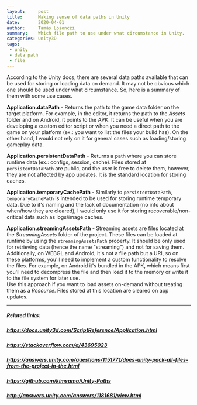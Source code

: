 ```yaml
---
layout:     post
title:      Making sense of data paths in Unity
date:       2020-04-01
author:     Tamás Losonczi
summary:    Which file path to use under what circumstance in Unity.
categories: Unity3D
tags:
 - unity
 - data path
 - file
---
```


According to the Unity docs, there are several data paths available that can be used for storing or loading data on demand. It may not be obvious which one should be used under what circumstance. So, here is a summary of them with some use cases.

__Application.dataPath__ - Returns the path to the game data folder on the target platform. For example, in the editor, it returns the path to the _Assets_ folder and on Android, it points to the APK. It can be useful when you are developing a custom editor script or when you need a direct path to the game on your platform (ex.: you want to list the files your build has). On the other hand, I would not rely on it for general cases such as loading/storing gameplay data.

__Application.persistentDataPath__ - Returns a path where you can store runtime data (ex.: configs, session, cache). Files stored at `persistentDataPath` are public, and the user is free to delete them, however, they are not affected by app updates. It is the standard location for storing caches.

__Application.temporaryCachePath__ - Similarly to `persistentDataPath`, `temporaryCachePath` is intended to be used for storing runtime temporary data. Due to it's naming and the lack of documentation (no info about when/how they are cleared), I would only use it for storing recoverable/non-critical data such as logs/image caches.

__Application.streamingAssetsPath__ - Streaming assets are files located at the _StreamingAssets_ folder of the project. These files can be loaded at runtime by using the `streamingAssetsPath` property. It should be only used for retrieving data (hence the name "streaming") and not for saving them. Additionally, on WEBGL and Android, it's not a file path but a URI, so on these platforms, you'll need to implement a custom functionality to resolve the files. For example, on Android it's bundled in the APK, which means first you'll need to decompress the file and then load it to the memory or write it to the file system for later use.   
Use this approach if you want to load assets on-demand without treating them as a _Resource_. Files stored at this location are cleared on app updates.

---

##### Related links: 
##### https://docs.unity3d.com/ScriptReference/Application.html
##### https://stackoverflow.com/a/43695023
##### https://answers.unity.com/questions/1151771/does-unity-pack-all-files-from-the-project-in-the.html
##### https://github.com/kimsama/Unity-Paths
##### http://answers.unity.com/answers/1181681/view.html